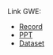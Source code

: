 
Link GWE:
* [Record](https://telkomuniversityofficial.sharepoint.com/sites/GWEG5/_layouts/15/stream.aspx?id=%2Fsites%2FGWEG5%2FDokumen%20Berbagi%2FGeneral%2FRecordings%2FGWE%20%5F7%20An%20Introduction%20to%20Machine%20Learning%20Theory%20and%20Practice%2D20240628%5F143649%2DMeeting%20Recording%2Emp4&referrer=StreamWebApp%2EWeb&referrerScenario=AddressBarCopied%2Eview%2Ec62facf1%2D39b4%2D4d73%2Da361%2D0347930496d2)
* [PPT](https://drive.google.com/file/d/1N0ioYsq4zkawbzLyhawIEDViTH8EAfOp/view?usp=sharing)
* [Dataset](https://drive.google.com/drive/folders/1on6pX2Qhk9_0elEM_fxA-1o8v7oKkTVt?usp=sharing)
